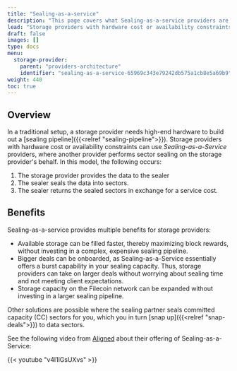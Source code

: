 ```yaml
---
title: "Sealing-as-a-service"
description: "This page covers what Sealing-as-a-service providers are, and how storage providers can utilize them in their infrastructure architecture."
lead: "Storage providers with hardware cost or availability constraints can use _Sealing-as-a-service_, in which another provider performs sector sealing on the storage providers behalf. This page describes how sealing-as-a-service works, and the benefits to storage providers."
draft: false
images: []
type: docs
menu:
  storage-provider:
    parent: "providers-architecture"
    identifier: "sealing-as-a-service-65969c343e79242db575a1cb8e5a69b9"
weight: 440
toc: true
---
```


## Overview

In a traditional setup, a storage provider needs high-end hardware to build out a [sealing pipeline]({{<relref "sealing-pipeline">}}). Storage providers with hardware cost or availability constraints can use _Sealing-as-a-Service_ providers, where another provider performs sector sealing on the storage provider's behalf. In this model, the following occurs:

1. The storage provider provides the data to the sealer
1. The sealer seals the data into sectors.
1. The sealer returns the sealed sectors in exchange for a service cost.

## Benefits

Sealing-as-a-service provides multiple benefits for storage providers:

- Available storage can be filled faster, thereby maximizing block rewards, without investing in a complex, expensive sealing pipeline.
- Bigger deals can be onboarded, as Sealing-as-a-Service essentially offers a burst capability in your sealing capacity. Thus, storage providers can take on larger deals without worrying about sealing time and not meeting client expectations.
- Storage capacity on the Filecoin network can be expanded without investing in a larger sealing pipeline.

Other solutions are possible where the sealing partner seals committed capacity (CC) sectors for you, which you in turn [snap up]({{<relref "snap-deals">}}) to data sectors.

See the following video from [Aligned](https://aligned.co/sealing-as-a-service) about their offering of Sealing-as-a-Service:

{{< youtube "v4l1lGsUXvs" >}}
<!--REVIEWED!-->
